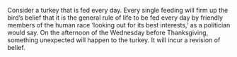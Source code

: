 Consider a turkey that is fed every day. Every single feeding will firm up the bird’s belief that it is the general rule of life to be fed every day by friendly members of the human race ‘looking out for its best interests,’ as a politician would say. On the afternoon of the Wednesday before Thanksgiving, something unexpected will happen to the turkey. It will incur a revision of belief.
